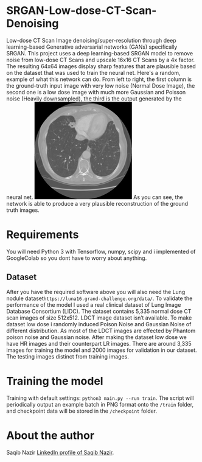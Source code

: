 # SRGAN-Low-dose-CT-Scan-Denoising
Low-dose CT Scan Image denoising/super-resolution through deep learning-based Generative adversarial networks (GANs) specifically SRGAN. This project uses a deep learning-based SRGAN model to remove noise from low-dose CT Scans and upscale 16x16 CT Scans by a 4x factor. The resulting 64x64 images display sharp features that are plausible based on the dataset that was used to train the neural net.
Here's a random, example of what this network can do. From left to right, the first column is the ground-truth input image with very low noise (Normal Dose Image), the second one is a low dose image with much more Gaussian and Poisson noise (Heavily downsampled), the third is the output generated by the neural net.
![Normal](Normal.JPG)
As you can see, the network is able to produce a very plausible reconstruction of the ground truth images.


# Requirements

You will need Python 3 with Tensorflow, numpy, scipy and i implemented of GoogleColab so you dont have to worry about anything.

## Dataset

After you have the required software above you will also need the Lung nodule dataset`https://luna16.grand-challenge.org/data/`. 
To validate the performance of the model I used a real clinical dataset of Lung Image Database Consortium (LIDC). The dataset contains 5,335 normal dose CT
scan images of size 512x512. LDCT image dataset isn’t available. To make dataset low dose i randomly induced Poison Noise and Gaussian Noise of different distribution. As most of the LDCT images are effected by Phantom poison noise and Gaussian noise. After making the dataset low dose we have HR images and their counterpart LR images. There are around 3,335 images for training the model and 2000 images for validation in our dataset. The testing images distinct from training images. 

# Training the model

Training with default settings: `python3 main.py --run train`. The script will periodically output an example batch in PNG format onto the `/train` folder, and checkpoint data will be stored in the `/checkpoint` folder.



# About the author
Saqib Nazir
[LinkedIn profile of Saqib Nazir](https://www.linkedin.com/in/saqib-nazir-149467186/).
